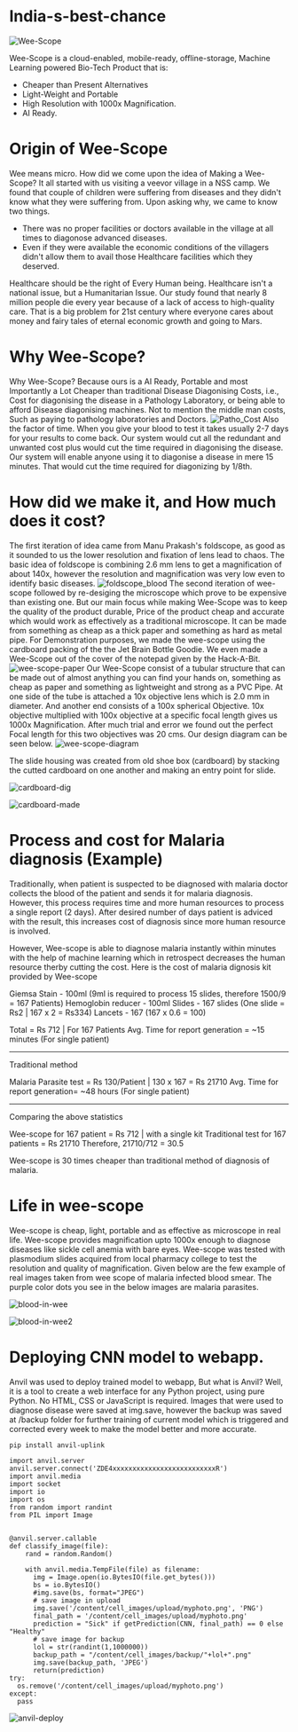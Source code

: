 # India-s-best-chance

![Wee-Scope](https://i.imgur.com/99j4ggE.png)

Wee-Scope is a cloud-enabled, mobile-ready, offline-storage, Machine Learning powered Bio-Tech Product that is:

  - Cheaper than Present Alternatives
  - Light-Weight and Portable
  - High Resolution with 1000x Magnification.
  - AI Ready.

# Origin of Wee-Scope

Wee means micro. How did we come upon the idea of Making a Wee-Scope?
It all started with us visiting a veevor village in a NSS camp. We found that couple of children were suffering from diseases and they didn't know what they were suffering from. Upon asking why, we came to know two things.
- There was no proper facilities or doctors available in the village at all times to diagonose advanced diseases.
- Even if they were available the economic conditions of the villagers didn't allow them to avail those Healthcare facilities which they deserved.

Healthcare should be the right of Every Human being. Healthcare isn't a national issue, but a Humanitarian Issue. Our study found that nearly 8 million people die every year because of a lack of access to high-quality care. That is a big problem for 21st century where everyone cares about money and fairy tales of eternal economic growth and going to Mars. 

# Why Wee-Scope?

Why Wee-Scope? Because ours is a AI Ready, Portable and most Importantly a Lot Cheaper than traditional Disease Diagonising Costs, i.e., Cost for diagonising the disease in a Pathology Laboratory, or being able to afford Disease diagonising machines. Not to mention the middle man costs, Such as paying to pathology laboratories and Doctors. 
![Patho_Cost](https://i.imgur.com/KH2kTRT.png)
Also the factor of time. When you give your blood to test it takes usually 2-7 days for your results to come back. Our system would cut all the redundant and unwanted cost plus would cut the time required in diagonising the disease. Our system will enable anyone using it to diagonise a disease in mere 15 minutes. That would cut the time required for diagonizing by 1/8th.

# How did we make it, and How much does it cost?

The first iteration of idea came from Manu Prakash's foldscope, as good as it sounded to us the lower resolution and fixation of lens lead to chaos. The basic idea of foldscope is combining 2.6 mm lens to get a magnification of about 140x, however the resolution and magnification was very low even to identify basic diseases.
![foldscope_blood](https://i.imgur.com/DDBlPUK.jpg)
The second iteration of wee-scope followed by re-desiging the microscope which prove to be expensive than existing one.
But our main focus while making Wee-Scope was to keep the quality of the product durable, Price of the product cheap and accurate which would work as effectively as a traditional microscope. 
It can be made from something as cheap as a thick paper and something as hard as metal pipe. For Demonstration purposes, we made the wee-scope using the cardboard packing of the the Jet Brain Bottle Goodie. We even made a Wee-Scope out of the cover of the notepad given by the Hack-A-Bit.
![wee-scope-paper](https://i.imgur.com/gfSQnaV.jpg)
Our Wee-Scope consist of a tubular structure that can be made out of almost anything you can find your hands on, something as cheap as paper and something as lightweight and strong as a PVC Pipe. At one side of the tube is attached a 10x objective lens which is 2.0 mm in diameter. And another end consists of a 100x spherical Objective. 10x objective multiplied with 100x objective at a specific focal length gives us 1000x Magnification. After much trial and error we found out the perfect Focal length for this two objectives was 20 cms. Our design diagram can be seen below.
![wee-scope-diagram](https://i.imgur.com/E7dEqnI.jpg?1)

The slide housing was created from old shoe box (cardboard) by stacking the cutted cardboard on one another and making an entry point for slide.

![cardboard-dig](https://i.imgur.com/1SuMXsl.jpg)

![cardboard-made](https://i.imgur.com/D2Szeyj.jpg)

# Process and cost for Malaria diagnosis (Example)

Traditionally, when patient is suspected to be diagnosed with malaria doctor collects the blood of the patient and sends it for malaria diagnosis. However, this process requires time and more human resources to process a single report (2 days). After desired number of days patient is adviced with the result, this increases cost of diagnosis since more human resource is involved.

However, Wee-scope is able to diagnose malaria instantly within minutes with the help of machine learning which in retrospect decreases the human resource therby cutting the cost. Here is the cost of malaria dignosis kit provided by Wee-scope

Giemsa Stain - 100ml  (9ml is required to process 15 slides, therefore 1500/9 = 167 Patients)
Hemoglobin reducer - 100ml
Slides - 167 slides (One slide = Rs2 | 167 x 2 = Rs334)
Lancets - 167 (167 x 0.6 = 100)

Total = Rs 712 | For 167 Patients
Avg. Time for report generation = ~15 minutes (For single patient)

-----------------------------------------------------------------------------------------------------------------

Traditional method

Malaria Parasite test = Rs 130/Patient | 130 x 167 = Rs 21710
Avg. Time for report generation= ~48 hours (For single patient)

-----------------------------------------------------------------------------------------------------------------
Comparing the above statistics

Wee-scope for 167 patient = Rs 712 | with a single kit
Traditional test for 167 patients = Rs 21710
Therefore,
21710/712 = 30.5

Wee-scope is 30 times cheaper than traditional method of diagnosis of malaria.

# Life in wee-scope

Wee-scope is cheap, light, portable and as effective as microscope in real life. Wee-scope provides magnification upto 1000x enough to diagnose diseases like sickle cell anemia with bare eyes. Wee-scope was tested with plasmodium slides acquired from local pharmacy college to test the resolution and quality of magnification. Given below are the few example of real images taken from wee scope of malaria infected blood smear.
The purple color dots you see in the below images are malaria parasites.

![blood-in-wee](https://i.imgur.com/UbjClCn.png)

![blood-in-wee2](https://i.imgur.com/4yUqUPk.jpg)


# Deploying CNN model to webapp.

Anvil was used to deploy trained model to webapp, But what is Anvil? Well, it is a tool to create a web interface for any Python project, using pure Python. No HTML, CSS or JavaScript is required. Images that were used to diagnose disease were saved at img.save, however the backup was saved at /backup folder for further training of current model which is triggered and corrected every week to make the model better and more accurate.

```
pip install anvil-uplink
```


```
import anvil.server
anvil.server.connect('ZDE4xxxxxxxxxxxxxxxxxxxxxxxxxxR')
import anvil.media
import socket
import io
import os
from random import randint
from PIL import Image


@anvil.server.callable
def classify_image(file):
    rand = random.Random()
    
    with anvil.media.TempFile(file) as filename:
      img = Image.open(io.BytesIO(file.get_bytes()))
      bs = io.BytesIO()
      #img.save(bs, format="JPEG")
      # save image in upload 
      img.save('/content/cell_images/upload/myphoto.png', 'PNG')
      final_path = '/content/cell_images/upload/myphoto.png'
      prediction = "Sick" if getPrediction(CNN, final_path) == 0 else "Healthy"
      # save image for backup      
      lol = str(randint(1,1000000))
      backup_path = "/content/cell_images/backup/"+lol+".png"
      img.save(backup_path, 'JPEG')
      return(prediction)
try:
  os.remove('/content/cell_images/upload/myphoto.png')
except:
  pass
```

![anvil-deploy](https://i.imgur.com/AcDJSqX.png)
